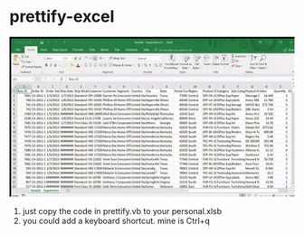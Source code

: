 # prettify-excel
![demo](demo.gif)

1. just copy the code in prettify.vb to your personal.xlsb
2. you could add a keyboard shortcut. mine is Ctrl+q